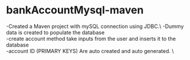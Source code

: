 # bankAccountMysql-maven

-Created a Maven project with mySQL connection using JDBC.\ 
-Dummy data is created to populate the database\
-create account method take inputs from the user and inserts it to the database\
-account ID (PRIMARY KEYS) Are auto created and auto generated. \
